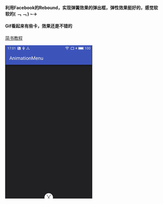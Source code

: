 #### 利用Facebook的Rebound，实现弹簧效果的弹出框，弹性效果挺好的，感觉软软的( ﹁ ﹁ ) ~→

#### Gif看起来有些卡，效果还是不错的

[简书教程](http://www.jianshu.com/p/82dd27f9aa96)

![](https://github.com/CarGuo/AnimationMenu/blob/master/01.gif)